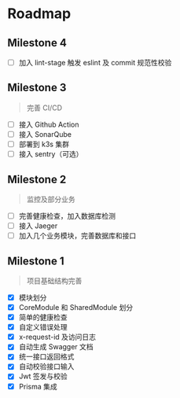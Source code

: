 # Roadmap

## Milestone 4

- [ ] 加入 lint-stage 触发 eslint 及 commit 规范性校验

## Milestone 3

> 完善 CI/CD

- [ ] 接入 Github Action
- [ ] 接入 SonarQube
- [ ] 部署到 k3s 集群
- [ ] 接入 sentry（可选）

## Milestone 2

> 监控及部分业务

- [ ] 完善健康检查，加入数据库检测
- [ ] 接入 Jaeger
- [ ] 加入几个业务模块，完善数据库和接口

## Milestone 1

> 项目基础结构完善

- [x] 模块划分
- [x] CoreModule 和 SharedModule 划分
- [x] 简单的健康检查
- [x] 自定义错误处理
- [x] x-request-id 及访问日志
- [x] 自动生成 Swagger 文档
- [x] 统一接口返回格式
- [x] 自动校验接口输入
- [x] Jwt 签发与校验
- [x] Prisma 集成
